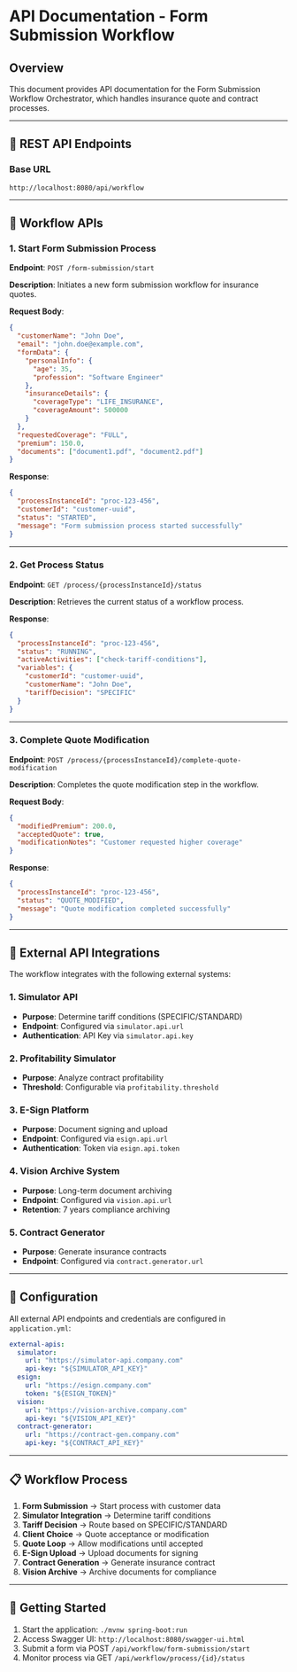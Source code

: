 # API Documentation - Form Submission Workflow

## Overview

This document provides API documentation for the Form Submission Workflow Orchestrator, which handles insurance quote and contract processes.

---

## 📡 REST API Endpoints

### Base URL
```
http://localhost:8080/api/workflow
```

---

## 🚀 Workflow APIs

### 1. Start Form Submission Process

**Endpoint**: `POST /form-submission/start`

**Description**: Initiates a new form submission workflow for insurance quotes.

**Request Body**:
```json
{
  "customerName": "John Doe",
  "email": "john.doe@example.com",
  "formData": {
    "personalInfo": {
      "age": 35,
      "profession": "Software Engineer"
    },
    "insuranceDetails": {
      "coverageType": "LIFE_INSURANCE",
      "coverageAmount": 500000
    }
  },
  "requestedCoverage": "FULL",
  "premium": 150.0,
  "documents": ["document1.pdf", "document2.pdf"]
}
```

**Response**:
```json
{
  "processInstanceId": "proc-123-456",
  "customerId": "customer-uuid",
  "status": "STARTED",
  "message": "Form submission process started successfully"
}
```

---

### 2. Get Process Status

**Endpoint**: `GET /process/{processInstanceId}/status`

**Description**: Retrieves the current status of a workflow process.

**Response**:
```json
{
  "processInstanceId": "proc-123-456",
  "status": "RUNNING",
  "activeActivities": ["check-tariff-conditions"],
  "variables": {
    "customerId": "customer-uuid",
    "customerName": "John Doe",
    "tariffDecision": "SPECIFIC"
  }
}
```

---

### 3. Complete Quote Modification

**Endpoint**: `POST /process/{processInstanceId}/complete-quote-modification`

**Description**: Completes the quote modification step in the workflow.

**Request Body**:
```json
{
  "modifiedPremium": 200.0,
  "acceptedQuote": true,
  "modificationNotes": "Customer requested higher coverage"
}
```

**Response**:
```json
{
  "processInstanceId": "proc-123-456",
  "status": "QUOTE_MODIFIED",
  "message": "Quote modification completed successfully"
}
```

---

## 🔌 External API Integrations

The workflow integrates with the following external systems:

### 1. Simulator API
- **Purpose**: Determine tariff conditions (SPECIFIC/STANDARD)
- **Endpoint**: Configured via `simulator.api.url`
- **Authentication**: API Key via `simulator.api.key`

### 2. Profitability Simulator
- **Purpose**: Analyze contract profitability
- **Threshold**: Configurable via `profitability.threshold`

### 3. E-Sign Platform
- **Purpose**: Document signing and upload
- **Endpoint**: Configured via `esign.api.url`
- **Authentication**: Token via `esign.api.token`

### 4. Vision Archive System
- **Purpose**: Long-term document archiving
- **Endpoint**: Configured via `vision.api.url`
- **Retention**: 7 years compliance archiving

### 5. Contract Generator
- **Purpose**: Generate insurance contracts
- **Endpoint**: Configured via `contract.generator.url`

---

## 🔧 Configuration

All external API endpoints and credentials are configured in `application.yml`:

```yaml
external-apis:
  simulator:
    url: "https://simulator-api.company.com"
    api-key: "${SIMULATOR_API_KEY}"
  esign:
    url: "https://esign.company.com"
    token: "${ESIGN_TOKEN}"
  vision:
    url: "https://vision-archive.company.com"
    api-key: "${VISION_API_KEY}"
  contract-generator:
    url: "https://contract-gen.company.com"
    api-key: "${CONTRACT_API_KEY}"
```

---

## 📋 Workflow Process

1. **Form Submission** → Start process with customer data
2. **Simulator Integration** → Determine tariff conditions
3. **Tariff Decision** → Route based on SPECIFIC/STANDARD
4. **Client Choice** → Quote acceptance or modification
5. **Quote Loop** → Allow modifications until accepted
6. **E-Sign Upload** → Upload documents for signing
7. **Contract Generation** → Generate insurance contract
8. **Vision Archive** → Archive documents for compliance

---

## 🚀 Getting Started

1. Start the application: `./mvnw spring-boot:run`
2. Access Swagger UI: `http://localhost:8080/swagger-ui.html`
3. Submit a form via POST `/api/workflow/form-submission/start`
4. Monitor process via GET `/api/workflow/process/{id}/status`
